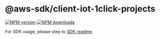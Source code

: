 # @aws-sdk/client-iot-1click-projects

[![NPM version](https://img.shields.io/npm/v/@aws-sdk/client-iot-1click-projects/rc.svg)](https://www.npmjs.com/package/@aws-sdk/client-iot-1click-projects)
[![NPM downloads](https://img.shields.io/npm/dm/@aws-sdk/client-iot-1click-projects.svg)](https://www.npmjs.com/package/@aws-sdk/client-iot-1click-projects)

For SDK usage, please step to [SDK readme](https://github.com/aws/aws-sdk-js-v3).
